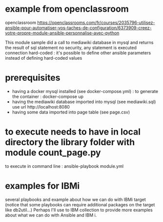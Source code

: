 # example from openclassroom

openclassroom
https://openclassrooms.com/fr/courses/2035796-utilisez-ansible-pour-automatiser-vos-taches-de-configuration/6373909-creez-votre-propre-module-ansible-personnalise-avec-python

This module sample did a call to mediawiki database
in mysql and returns the result of sql statement
no security, any statement is executed
connection hard-coded : it's possible to define other ansible parameters instead of defining hard-coded values

# prerequisites

- having a docker mysql installed (see docker-compose.yml) : to generate the container : docker-compose up
- having the mediawiki database imported into mysql (see mediawiki.sql) use url http://localhost:8080
- having some data imported into page table (see page.csv)

# to execute needs to have in local directory the library folder with module count_page.py

to execute in command line :
ansible-playbook module.yml

# examples for IBMi

several playbooks and example about how we can do with IBMi target (notice that some playbooks can require additional packages on the target like db2util...)
Perhaps I'll use to IBM collection to provide more examples about what we can do with Ansible and IBM i.
